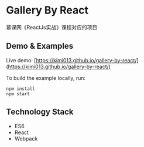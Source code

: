 Gallery By React
=====

慕课网《ReactJs实战》课程对应的项目

## Demo & Examples

Live demo: [https://kimi013.github.io/gallery-by-react/](https://kimi013.github.io/gallery-by-react/)

To build the example locally, run:
```
npm install
npm start
```

## Technology Stack
- ES6
- React
- Webpack

